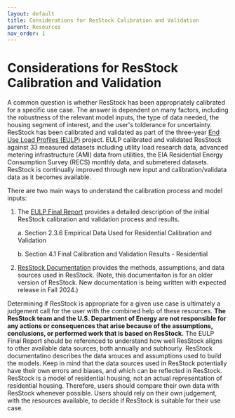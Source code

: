 ```yaml
---
layout: default
title: Considerations for ResStock Calibration and Validation
parent: Resources
nav_order: 1
---
```


# Considerations for ResStock Calibration and Validation
A common question is whether ResStock has been appropriately calibrated for a specific use case. The answer is dependent on many factors, including the robustness of the relevant model inputs, the type of data needed, the housing segment of interest, and the user's tolderance for uncertainty.
ResStock has been calibrated and validated as part of the three-year [End Use Load Profiles (EULP)](https://www.nrel.gov/buildings/end-use-load-profiles.html) project. EULP calibrated and validated ResStock against 33 measured datasets including utility load research data, advanced metering infrastructure (AMI) data from utilities, the EIA Residential Energy Consumption Survey (RECS) monthly data, and submetered datasets. ResStock is continually improved through new input and calibration/validata data as it becomes available.

There are two main ways to understand the calibration process and model inputs:
1. The [EULP Final Report](https://www.nrel.gov/docs/fy22osti/80889.pdf) provides a detailed description of the initial ResStock calibration and validation process and results.

    a. Section 2.3.6 Empirical Data Used for Residential Calibration and Validation

    b. Section 4.1 Final Calibration and Validation Results - Residential

2. [ResStock Documentation](https://www.nrel.gov/docs/fy18osti/68670.pdf) provides the methods, assumptions, and data sources used in ResStock. (Note, this documentaiton is for an older version of ResStock. New documentation is being written with expected release in Fall 2024.)

Determining if ResStock is appropriate for a given use case is ultimately a judgement call for the user with the combined help of these resources. **The ResStock team and the U.S. Department of Energy are not responsible for any actions or consequences that arise because of the assumptions, conclusions, or performed work that is based on ResStock.** The EULP Final Report should be referenced to understand how well ResStock aligns to other available data sources, both annually and subhourly. ResStock documentatino describes the data srouces and assumptions used to build the models. Keep in mind that the data sources used in ResStock potentially have their own errors and biases, and which can be reflected in ResStock. ResStock is a model of residential housing, not an actual representation of residential housing. Therefore, users should compare their own data with ResStock whenever possible. Users should rely on their own judgement, with the resources available, to decide if ResStock is suitable for their use case.